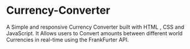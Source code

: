 # Currency-Converter
A Simple and responsive Currency Converter built with HTML ,  CSS and JavaScript. It Allows users to Convert amounts between different world Currencies in real-time using the FrankFurter API.
